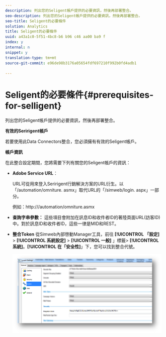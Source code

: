 ```yaml
---
description: 列出您的Seligent帳戶提供的必要資訊，然後再部署整合。
seo-description: 列出您的Seligent帳戶提供的必要資訊，然後再部署整合。
seo-title: Seligent的必要條件
solution: Analytics
title: Seligent的必要條件
uuid: a43a1c0-5f51-4bc8-b6 b96 c46 aa00 ba9 f
index: y
internal: n
snippet: y
translation-type: tm+mt
source-git-commit: e96de98b3176a05654fdf697210f992b0fd4adb1

---
```



# Seligent的必要條件{#prerequisites-for-selligent}

列出您的Seligent帳戶提供的必要資訊，然後再部署整合。

**有效的Seririgent帳戶**

若要使用此Data Connectors整合，您必須擁有有效的Seligent帳戶。

**帳戶資訊**

在此整合設定期間，您將需要下列有關您的Seligent帳戶的資訊：

* **Adobe Service URL**：

   URL可從用來登入Seririgent行銷解決方案的URL衍生。以「/automation/omniture. asmx」取代URL的「/simweb/login. aspx」一部分。

   例如：http://<client-specific install url>/automation/omniture.asmx

* **查詢字串參數：** 這些項目會附加在訊息ID和收件者ID的著陸頁面URL(訪客ID)中。對於訊息ID和收件者ID，這些一律是MID和REST。

* **整合Token** 從Simweb內部啓動Manager工具，前往 **[!UICONTROL 「設定]** &gt; **[!UICONTROL 系統設定]** &gt; **[!UICONTROL 一般]** 」標籤&gt; **[!UICONTROL 系統]**。**[!UICONTROL 在「安全性]**」下，您可以找到整合代號。

   ![](assets/selligent-integration_token.png)

